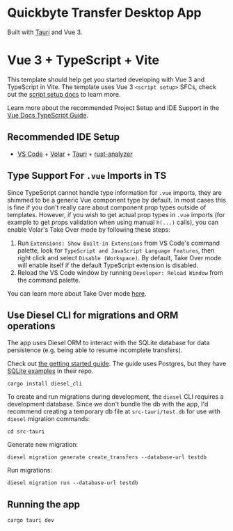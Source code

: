 # Quickbyte Transfer Desktop App

Built with [Tauri](https://tauri.dev) and Vue 3.

# Vue 3 + TypeScript + Vite

This template should help get you started developing with Vue 3 and TypeScript in Vite. The template uses Vue 3 `<script setup>` SFCs, check out the [script setup docs](https://v3.vuejs.org/api/sfc-script-setup.html#sfc-script-setup) to learn more.

Learn more about the recommended Project Setup and IDE Support in the [Vue Docs TypeScript Guide](https://vuejs.org/guide/typescript/overview.html#project-setup).

## Recommended IDE Setup

- [VS Code](https://code.visualstudio.com/) + [Volar](https://marketplace.visualstudio.com/items?itemName=Vue.volar) + [Tauri](https://marketplace.visualstudio.com/items?itemName=tauri-apps.tauri-vscode) + [rust-analyzer](https://marketplace.visualstudio.com/items?itemName=rust-lang.rust-analyzer)

## Type Support For `.vue` Imports in TS

Since TypeScript cannot handle type information for `.vue` imports, they are shimmed to be a generic Vue component type by default. In most cases this is fine if you don't really care about component prop types outside of templates. However, if you wish to get actual prop types in `.vue` imports (for example to get props validation when using manual `h(...)` calls), you can enable Volar's Take Over mode by following these steps:

1. Run `Extensions: Show Built-in Extensions` from VS Code's command palette, look for `TypeScript and JavaScript Language Features`, then right click and select `Disable (Workspace)`. By default, Take Over mode will enable itself if the default TypeScript extension is disabled.
2. Reload the VS Code window by running `Developer: Reload Window` from the command palette.

You can learn more about Take Over mode [here](https://github.com/johnsoncodehk/volar/discussions/471).

## Use Diesel CLI for migrations and ORM operations

The app uses Diesel ORM to interact with the SQLite database for data persistence (e.g. being able to resume incomplete transfers).

Check out [the getting started guide](https://diesel.rs/guides/getting-started). The guide uses Postgres, but they have [SQLite examples](https://github.com/diesel-rs/diesel/tree/2.2.x/examples/sqlite) in their repo.

```
cargo install diesel_cli
```

To create and run migrations during development, the `diesel` CLI requires a development database. Since we don't bundle the db with the app, I'd recommend creating a temporary db file at `src-tauri/test.db` for use with `diesel` migration commands:

```
cd src-tauri
```

Generate new migration:

```
diesel migration generate create_transfers --database-url testdb
```

Run migrations:

```
diesel migration run --database-url testdb
```

## Running the app


```
cargo tauri dev
```